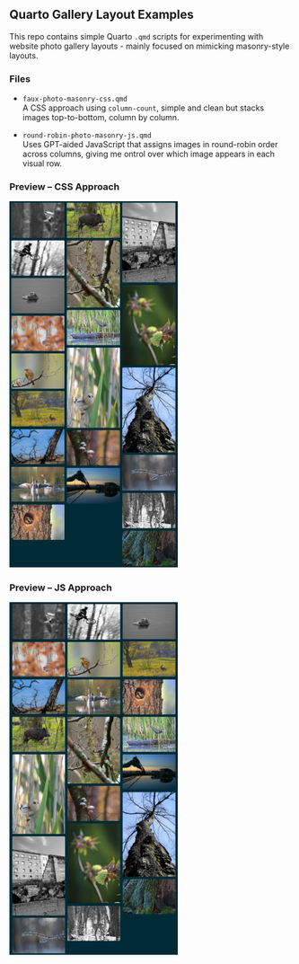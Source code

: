 ## Quarto Gallery Layout Examples

This repo contains simple Quarto `.qmd` scripts for experimenting with website photo gallery layouts - mainly focused on mimicking masonry-style layouts.

### Files

-  `faux-photo-masonry-css.qmd`  
  A CSS approach using `column-count`, simple and clean but stacks images top-to-bottom, column by column.

- `round-robin-photo-masonry-js.qmd`  
  Uses GPT-aided JavaScript that assigns images in round-robin order across columns, giving me ontrol over which image appears in each visual row.

### Preview – CSS Approach

<img src="assets/css.png" width="300" alt="CSS layout">

### Preview – JS Approach

<img src="assets/js.png" width="300" alt="JS layout">
